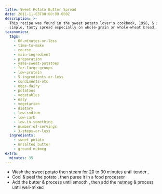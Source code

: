 ```yaml
---
title: Sweet Potato Butter Spread
date: 2011-11-03T00:00:00.000Z
description: >-
  This recipe was found in the sweet potato lover's cookbook, 1998, & is a
  simple, tasty spread especially on whole-grain or whole-wheat bread.
taxonomies:
  tags:
    - 60-minutes-or-less
    - time-to-make
    - course
    - main-ingredient
    - preparation
    - yams-sweet-potatoes
    - for-large-groups
    - low-protein
    - 5-ingredients-or-less
    - condiments-etc
    - eggs-dairy
    - potatoes
    - vegetables
    - easy
    - vegetarian
    - dietary
    - low-sodium
    - low-carb
    - low-in-something
    - number-of-servings
    - 3-steps-or-less
  ingredients:
    - sweet potato
    - unsalted butter
    - ground nutmeg
extra:
  minutes: 35
---
```

 - Wash the sweet potato then steam for 20 to 30 minutes until tender ,
 - Cool & peel the potato , then puree it in a food processor
 - Add the butter & process until smooth , then add the nutmeg & process until well-mixed
